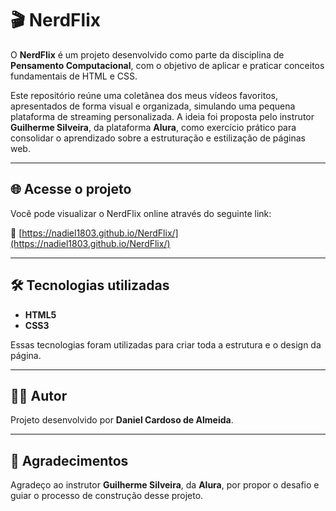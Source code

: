 # 🎬 NerdFlix

O **NerdFlix** é um projeto desenvolvido como parte da disciplina de **Pensamento Computacional**, com o objetivo de aplicar e praticar conceitos fundamentais de HTML e CSS.  

Este repositório reúne uma coletânea dos meus vídeos favoritos, apresentados de forma visual e organizada, simulando uma pequena plataforma de streaming personalizada. A ideia foi proposta pelo instrutor **Guilherme Silveira**, da plataforma **Alura**, como exercício prático para consolidar o aprendizado sobre a estruturação e estilização de páginas web.

---

## 🌐 Acesse o projeto

Você pode visualizar o NerdFlix online através do seguinte link:

🔗 [https://nadiel1803.github.io/NerdFlix/](https://nadiel1803.github.io/NerdFlix/)

---

## 🛠 Tecnologias utilizadas

- **HTML5**  
- **CSS3**

Essas tecnologias foram utilizadas para criar toda a estrutura e o design da página.

---

## 👨‍💻 Autor

Projeto desenvolvido por **Daniel Cardoso de Almeida**.

---

## 🙏 Agradecimentos

Agradeço ao instrutor **Guilherme Silveira**, da **Alura**, por propor o desafio e guiar o processo de construção desse projeto.
